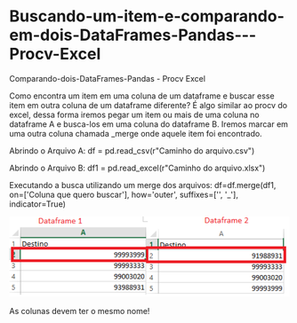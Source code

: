 # Buscando-um-item-e-comparando-em-dois-DataFrames-Pandas---Procv-Excel
Comparando-dois-DataFrames-Pandas - Procv Excel

Como encontra um item em uma coluna de um dataframe e buscar esse item em outra coluna de um dataframe diferente?
É algo similar ao procv do excel, dessa forma iremos pegar um item ou mais de uma coluna no dataframe A e busca-los em uma coluna do dataframe B. Iremos marcar em uma outra coluna chamada _merge onde aquele item foi encontrado.

Abrindo o Arquivo A:
df = pd.read_csv(r"Caminho do arquivo.csv")

Abrindo o Arquivo B:
df1 = pd.read_excel(r"Caminho do arquivo.xlsx")

Executando a busca utilizando um merge dos arquivos:
df=df.merge(df1, on=['Coluna que quero buscar'], how='outer', suffixes=['', '_'], indicator=True)

![alt tag](https://github.com/Vladimirgualberto/Buscando-um-item-e-comparando-em-dois-DataFrames-Pandas---Procv-Excel/blob/main/img/compara%C3%A7%C3%A3o.png?raw=true)

As colunas devem ter o mesmo nome!
